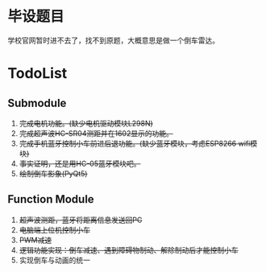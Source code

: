 # 毕设题目

学校官网暂时进不去了，找不到原题，大概意思是做一个倒车雷达。

# TodoList

## Submodule

1. ~~完成电机功能。(缺少电机驱动模块L298N)~~
2. ~~完成超声波HC-SR04测距并在1602显示的功能。~~
3. ~~完成手机蓝牙控制小车前进后退功能。(缺少蓝牙模块，考虑ESP8266 wifi模块)~~
4. ~~事实证明，还是用HC-05蓝牙模块吧。~~
5. ~~绘制倒车影象(PyQt5)~~

## Function Module

1. ~~超声波测距，蓝牙将距离信息发送回PC~~
2. ~~电脑端上位机控制小车~~
3. ~~PWM减速~~
4. ~~逻辑功能实现：倒车减速、遇到障碍物制动、解除制动后才能控制小车~~
5. 实现倒车与动画的统一